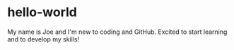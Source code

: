 # hello-world

My name is Joe and I'm new to coding and GitHub. 
Excited to start learning and to develop my skills!
